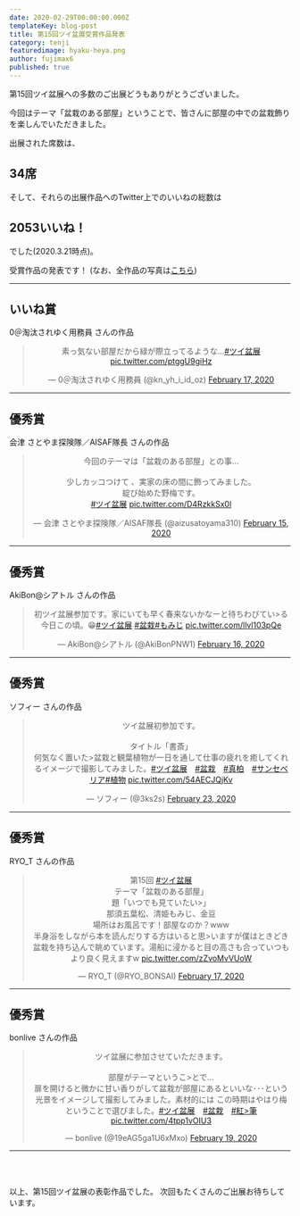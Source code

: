 ```yaml
---
date: 2020-02-29T00:00:00.000Z
templateKey: blog-post
title: 第15回ツイ盆展受賞作品発表
category: tenji
featuredimage: hyaku-heya.png
author: fujimax6
published: true
---
```

第15回ツイ盆展への多数のご出展どうもありがとうございました。

今回はテーマ「盆栽のある部屋」ということで、皆さんに部屋の中での盆栽飾りを楽しんでいただきました。

出展された席数は、

## 34席

そして、それらの出展作品へのTwitter上でのいいねの総数は

## 2053いいね！

でした(2020.3.21時点)。

受賞作品の発表です！
(なお、全作品の写真は[こちら](/twibonten-15-photo/))

---

## いいね賞

0＠淘汰されゆく用務員 さんの作品

<center>
<blockquote class="twitter-tweet"><p lang="ja" dir="ltr">素っ気ない部屋だから緑が際立ってるような...<a href="https://twitter.com/hashtag/%E3%83%84%E3%82%A4%E7%9B%86%E5%B1%95?src=hash&amp;ref_src=twsrc%5Etfw">#ツイ盆展</a> <a href="https://t.co/ptggU9giHz">pic.twitter.com/ptggU9giHz</a></p>&mdash; 0＠淘汰されゆく用務員 (@kn_yh_i_id_oz) <a href="https://twitter.com/kn_yh_i_id_oz/status/1229381304409415680?ref_src=twsrc%5Etfw">February 17, 2020</a></blockquote>

</center>

---

## 優秀賞

会津 さとやま探険隊／AISAF隊長 さんの作品

<center>
<blockquote class="twitter-tweet"><p lang="ja" dir="ltr">今回のテーマは「盆栽のある部屋」との事…<br><br>少しカッコつけて
、実家の床の間に飾ってみました。<br>綻び始めた野梅です。<br> <a href="https://twitter.com/hashtag/%E3%83%84%E3%82%A4%E7%9B%86%E5%B1%95?src=hash&amp;ref_src=twsrc%5Etfw">#ツイ盆展</a> <a href="https://t.co/D4RzkkSx0l">pic.twitter.com/D4RzkkSx0l</a></p>&mdash; 会津 さとやま探険隊／AISAF隊長 (@aizusatoyama310) <a href="https://twitter.com/aizusatoyama310/status/1228683363944321026?ref_src=twsrc%5Etfw">February 15, 2020</a></blockquote>
</center>

---

## 優秀賞

AkiBon@シアトル さんの作品

<center>
<blockquote class="twitter-tweet"><p lang="ja" dir="ltr">初ツイ盆展参加です。家にいても早く春来ないかなーと待ちわびてい>る今日この頃。😁<a href="https://twitter.com/hashtag/%E3%83%84%E3%82%A4%E7%9B%86%E5%B1%95?src=hash&amp;ref_src=twsrc%5Etfw">#ツイ盆展</a> <a href="https://twitter.com/hashtag/%E7%9B%86%E6%A0%BD?src=hash&amp;ref_src=twsrc%5Etfw">#盆栽</a><a href="https://twitter.com/hashtag/%E3%82%82%E3%81%BF%E3%81%98?src=hash&amp;ref_src=twsrc%5Etfw">#もみじ</a> <a href="https://t.co/llvl103pQe">pic.twitter.com/llvl103pQe</a></p>&mdash; AkiBon@シアトル (@AkiBonPNW1) <a href="https://twitter.com/AkiBonPNW1/status/1229187842728853504?ref_src=twsrc%5Etfw">February 16, 2020</a></blockquote>
</center>

---

## 優秀賞

ソフィー さんの作品

<center>
<blockquote class="twitter-tweet"><p lang="ja" dir="ltr">ツイ盆展初参加です。<br><br>タイトル「書斎」<br>何気なく置いた>盆栽と観葉植物が一日を通して仕事の疲れを癒してくれるイメージで撮影してみました。<a href="https://twitter.com/hashtag/%E3%83%84%E3%82%A4%E7%9B%86%E5%B1%95?src=hash&amp;ref_src=twsrc%5Etfw">#ツイ盆展</a>　<a href="https://twitter.com/hashtag/%E7%9B%86%E6%A0%BD?src=hash&amp;ref_src=twsrc%5Etfw">#盆栽</a>　<a href="https://twitter.com/hashtag/%E7%9C%9F%E6%9F%8F?src=hash&amp;ref_src=twsrc%5Etfw">#真柏</a>　<a href="https://twitter.com/hashtag/%E3%82%B5%E3%83%B3%E3%82%BB%E3%83%99%E3%83%AA%E3%82%A2?src=hash&amp;ref_src=twsrc%5Etfw">#サンセベリア</a><a href="https://twitter.com/hashtag/%E6%A4%8D%E7%89%A9?src=hash&amp;ref_src=twsrc%5Etfw">#植物</a> <a href="https://t.co/54AECJQjKv">pic.twitter.com/54AECJQjKv</a></p>&mdash; ソフィー (@3ks2s) <a href="https://twitter.com/3ks2s/status/1231456319393001473?ref_src=twsrc%5Etfw">February 23, 2020</a></blockquote>

</center>

---

## 優秀賞

RYO_T さんの作品

<center>
<blockquote class="twitter-tweet"><p lang="ja" dir="ltr">第15回 <a href="https://twitter.com/hashtag/%E3%83%84%E3%82%A4%E7%9B%86%E5%B1%95?src=hash&amp;ref_src=twsrc%5Etfw">#ツイ盆展</a><br>テーマ「盆栽のある部屋」<br>題「いつでも見ていたい>」<br>那須五葉松、清姫もみじ、金豆<br>場所はお風呂です！部屋なのか？www<br>半身浴をしながら本を読んだりする方はいると思>いますが僕はときどき盆栽を持ち込んで眺めています。湯船に浸かると目の高さも合っていつもより良く見えますw <a href="https://t.co/zZvoMvVUoW">pic.twitter.com/zZvoMvVUoW</a></p>&mdash; RYO_T (@RYO_BONSAI) <a href="https://twitter.com/RYO_BONSAI/status/1229411343733641216?ref_src=twsrc%5Etfw">February 17, 2020</a></blockquote>

</center>

---

## 優秀賞

bonlive さんの作品

<center>
<blockquote class="twitter-tweet"><p lang="ja" dir="ltr">ツイ盆展に参加させていただきます。<br><br>部屋がテーマというこ>とで…<br>扉を開けると微かに甘い香りがして盆栽が部屋にあるといいな･･･という光景をイメージして撮影してみました。素材的には
この時期はやはり梅ということで選びました。<a href="https://twitter.com/hashtag/%E3%83%84%E3%82%A4%E7%9B%86%E5%B1%95?src=hash&amp;ref_src=twsrc%5Etfw">#ツイ盆展</a>　<a href="https://twitter.com/hashtag/%E7%9B%86%E6%A0%BD?src=hash&amp;ref_src=twsrc%5Etfw">#盆栽</a>　<a href="https://twitter.com/hashtag/%E7%B4%85%E7%AD%86?src=hash&amp;ref_src=twsrc%5Etfw">#紅>筆</a> <a href="https://t.co/4tpp1vOIU3">pic.twitter.com/4tpp1vOIU3</a></p>&mdash; bonlive (@19eAG5ga1U6xMxo) <a href="https://twitter.com/19eAG5ga1U6xMxo/status/1230079705144909824?ref_src=twsrc%5Etfw">February 19, 2020</a></blockquote>
</center>

---

<div>&nbsp;</div>
<div>&nbsp;</div>

以上、第15回ツイ盆展の表彰作品でした。
次回もたくさんのご出展お待ちしています。
